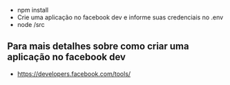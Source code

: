 
- npm install
- Crie uma aplicação no facebook dev e informe suas credenciais no .env
- node /src

## Para mais detalhes sobre como criar uma aplicação no facebook dev
- https://developers.facebook.com/tools/


